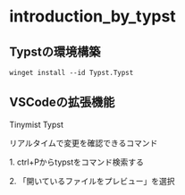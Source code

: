 # introduction_by_typst

## Typstの環境構築
```
winget install --id Typst.Typst
```
## VSCodeの拡張機能
Tinymist Typst 

リアルタイムで変更を確認できるコマンド

1\. ctrl+Pからtypstをコマンド検索する 

2\. 「開いているファイルをプレビュー」を選択

